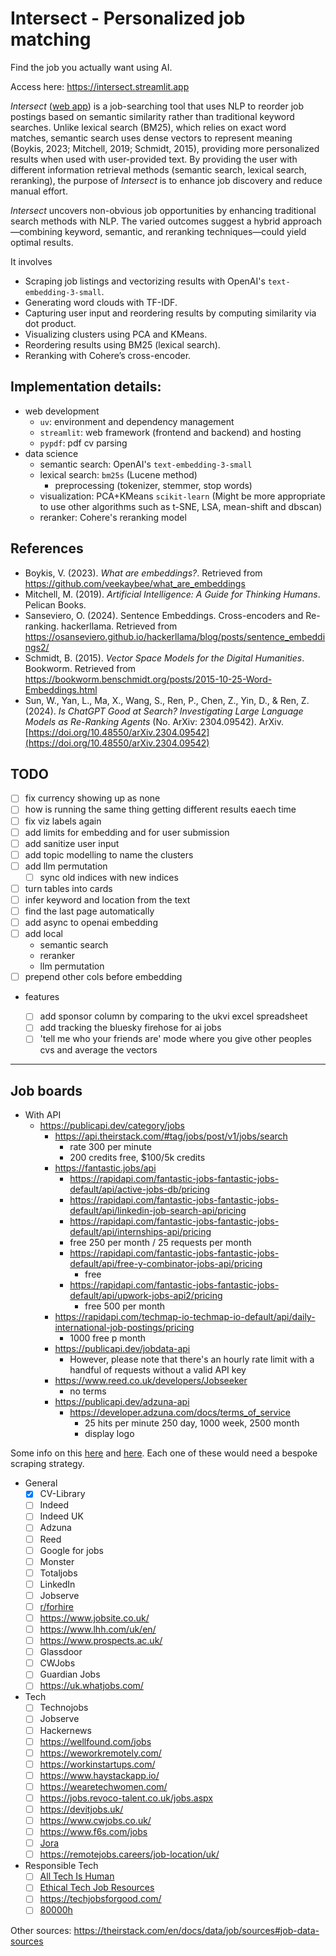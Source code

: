 # Intersect - Personalized job matching

Find the job you actually want using AI.

Access here: https://intersect.streamlit.app

_Intersect_ ([web app](https://intersect.streamlit.app/)) is a job-searching tool that uses NLP to reorder job postings based on semantic similarity rather than traditional keyword searches. Unlike lexical search (BM25), which relies on exact word matches, semantic search uses dense vectors to represent meaning (Boykis, 2023; Mitchell, 2019; Schmidt, 2015), providing more personalized results when used with user-provided text. By providing the user with different information retrieval methods (semantic search, lexical search, reranking), the purpose of _Intersect_ is to enhance job discovery and reduce manual effort.

_Intersect_ uncovers non-obvious job opportunities by enhancing traditional search methods with NLP. The varied outcomes suggest a hybrid approach—combining keyword, semantic, and reranking techniques—could yield optimal results.

It involves

-   Scraping job listings and vectorizing results with OpenAI's `text-embedding-3-small`.
-   Generating word clouds with TF-IDF.
-   Capturing user input and reordering results by computing similarity via dot product.
-   Visualizing clusters using PCA and KMeans.
-   Reordering results using BM25 (lexical search).
-   Reranking with Cohere’s cross-encoder.

## Implementation details:

-   web development
    -   `uv`: environment and dependency management
    -   `streamlit`: web framework (frontend and backend) and hosting
    -   `pypdf`: pdf cv parsing
-   data science
    -   semantic search: OpenAI's `text-embedding-3-small`
    -   lexical search: `bm25s` (Lucene method)
        -   preprocessing (tokenizer, stemmer, stop words)
    -   visualization: PCA+KMeans `scikit-learn` (Might be more appropriate to use other algorithms such as t-SNE, LSA, mean-shift and dbscan)
    -   reranker: Cohere's reranking model

## References

-   Boykis, V. (2023). _What are embeddings?_. Retrieved from https://github.com/veekaybee/what_are_embeddings
-   Mitchell, M. (2019). _Artificial Intelligence: A Guide for Thinking Humans_. Pelican Books.
-   Sanseviero, O. (2024). Sentence Embeddings. Cross-encoders and Re-ranking. hackerllama. Retrieved from https://osanseviero.github.io/hackerllama/blog/posts/sentence_embeddings2/
-   Schmidt, B. (2015). _Vector Space Models for the Digital Humanities_. Bookworm. Retrieved from https://bookworm.benschmidt.org/posts/2015-10-25-Word-Embeddings.html
-   Sun, W., Yan, L., Ma, X., Wang, S., Ren, P., Chen, Z., Yin, D., & Ren, Z. (2024). _Is ChatGPT Good at Search? Investigating Large Language Models as Re-Ranking Agents_ (No. ArXiv: 2304.09542). ArXiv. [https://doi.org/10.48550/arXiv.2304.09542](https://doi.org/10.48550/arXiv.2304.09542)

## TODO

- [ ] fix currency showing up as none
-   [ ] how is running the same thing getting different results eaech time
-   [ ] fix viz labels again
-   [ ] add limits for embedding and for user submission
-   [ ] add sanitize user input
-   [ ] add topic modelling to name the clusters
-   [ ] add llm permutation
    -   [ ] sync old indices with new indices
-   [ ] turn tables into cards
-   [ ] infer keyword and location from the text
-   [ ] find the last page automatically
-   [ ] add async to openai embedding
-   [ ] add local
    -   semantic search
    -   reranker
    -   llm permutation
-   [ ] prepend other cols before embedding

-   features

    -   [ ] add sponsor column by comparing to the ukvi excel spreadsheet
    -   [ ] add tracking the bluesky firehose for ai jobs
    -   [ ] 'tell me who your friends are' mode where you give other peoples cvs and average the vectors

---

## Job boards

-   With API
    -   https://publicapi.dev/category/jobs
        -   https://api.theirstack.com/#tag/jobs/post/v1/jobs/search
            -   rate 300 per minute
            -   200 credits free, $100/5k credits
        -   https://fantastic.jobs/api
            -   https://rapidapi.com/fantastic-jobs-fantastic-jobs-default/api/active-jobs-db/pricing
            -   https://rapidapi.com/fantastic-jobs-fantastic-jobs-default/api/linkedin-job-search-api/pricing
            -   https://rapidapi.com/fantastic-jobs-fantastic-jobs-default/api/internships-api/pricing
            -   free 250 per month / 25 requests per month
            -   https://rapidapi.com/fantastic-jobs-fantastic-jobs-default/api/free-y-combinator-jobs-api/pricing
                -   free
            -   https://rapidapi.com/fantastic-jobs-fantastic-jobs-default/api/upwork-jobs-api2/pricing
                -   free 500 per month
        -   https://rapidapi.com/techmap-io-techmap-io-default/api/daily-international-job-postings/pricing
            -   1000 free p month
        -   https://publicapi.dev/jobdata-api
            -   However, please note that there's an hourly rate limit with a handful of requests without a valid API key
        -   https://www.reed.co.uk/developers/Jobseeker
            -   no terms
        -   https://publicapi.dev/adzuna-api
            -   https://developer.adzuna.com/docs/terms_of_service
                -   25 hits per minute 250 day, 1000 week, 2500 month
                -   display logo

Some info on this [here](https://www.techradar.com/best/uk-job-sites) and [here](https://seemehired.com/blog/the-top-uk-job-boards-and-hiring-platforms-to-find-talent-in-2024/). Each one of these would need a bespoke scraping strategy.

-   General
    -   [x] CV-Library
    -   [ ] Indeed
    -   [ ] Indeed UK
    -   [ ] Adzuna
    -   [ ] Reed
    -   [ ] Google for jobs
    -   [ ] Monster
    -   [ ] Totaljobs
    -   [ ] LinkedIn
    -   [ ] Jobserve
    -   [ ] [r/forhire](https://www.reddit.com/r/forhire/)
    -   [ ] https://www.jobsite.co.uk/
    -   [ ] https://www.lhh.com/uk/en/
    -   [ ] https://www.prospects.ac.uk/
    -   [ ] Glassdoor
    -   [ ] CWJobs
    -   [ ] Guardian Jobs
    -   [ ] https://uk.whatjobs.com/
-   Tech
    -   [ ] Technojobs
    -   [ ] Jobserve
    -   [ ] Hackernews
    -   [ ] https://wellfound.com/jobs
    -   [ ] https://weworkremotely.com/
    -   [ ] https://workinstartups.com/
    -   [ ] https://www.haystackapp.io/
    -   [ ] https://wearetechwomen.com/
    -   [ ] https://jobs.revoco-talent.co.uk/jobs.aspx
    -   [ ] https://devitjobs.uk/
    -   [ ] https://www.cwjobs.co.uk/
    -   [ ] https://www.f6s.com/jobs
    -   [ ] [Jora](https://uk.jora.com/)
    -   [ ] https://remotejobs.careers/job-location/uk/
-   Responsible Tech
    -   [ ] [All Tech Is Human](https://alltechishuman.org/responsible-tech-job-board)
    -   [ ] [Ethical Tech Job Resources](https://docs.google.com/spreadsheets/d/1dFVoF6f9VU5pjaGhyyvQaBN0n6ae-iLCtlvsO1N2jhA/edit?gid=0#gid=0)
    -   [ ] https://techjobsforgood.com/
    -   [ ] [80000h](https://jobs.80000hours.org/)

Other sources: https://theirstack.com/en/docs/data/job/sources#job-data-sources
